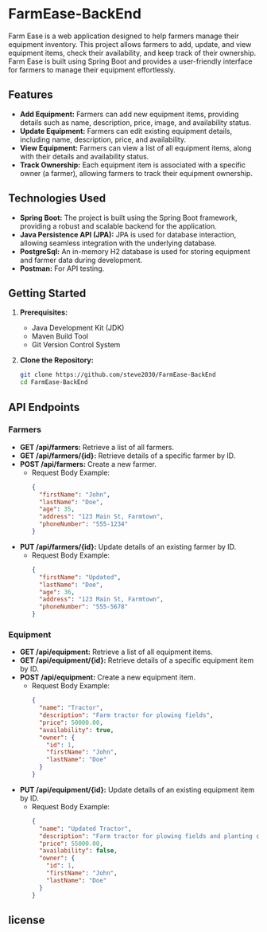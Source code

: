# FarmEase-BackEnd

Farm Ease is a web application designed to help farmers manage their equipment inventory. This project allows farmers to add, update, and view equipment items, check their availability, and keep track of their ownership. Farm Ease is built using Spring Boot and provides a user-friendly interface for farmers to manage their equipment effortlessly.

## Features

- **Add Equipment:** Farmers can add new equipment items, providing details such as name, description, price, image, and availability status.
- **Update Equipment:** Farmers can edit existing equipment details, including name, description, price, and availability.
- **View Equipment:** Farmers can view a list of all equipment items, along with their details and availability status.
- **Track Ownership:** Each equipment item is associated with a specific owner (a farmer), allowing farmers to track their equipment ownership.

## Technologies Used

- **Spring Boot:** The project is built using the Spring Boot framework, providing a robust and scalable backend for the application.
- **Java Persistence API (JPA):** JPA is used for database interaction, allowing seamless integration with the underlying database.
- **PostgreSql:** An in-memory H2 database is used for storing equipment and farmer data during development.
- **Postman:** For API testing.


## Getting Started

1. **Prerequisites:**
   - Java Development Kit (JDK)
   - Maven Build Tool
   - Git Version Control System

2. **Clone the Repository:**
   ```bash
   git clone https://github.com/steve2030/FarmEase-BackEnd
   cd FarmEase-BackEnd
## API Endpoints

### Farmers

- **GET /api/farmers:** Retrieve a list of all farmers.
- **GET /api/farmers/{id}:** Retrieve details of a specific farmer by ID.
- **POST /api/farmers:** Create a new farmer.
  - Request Body Example:
    ```json
    {
      "firstName": "John",
      "lastName": "Doe",
      "age": 35,
      "address": "123 Main St, Farmtown",
      "phoneNumber": "555-1234"
    }
    ```
- **PUT /api/farmers/{id}:** Update details of an existing farmer by ID.
  - Request Body Example:
    ```json
    {
      "firstName": "Updated",
      "lastName": "Doe",
      "age": 36,
      "address": "123 Main St, Farmtown",
      "phoneNumber": "555-5678"
    }
    ```

### Equipment

- **GET /api/equipment:** Retrieve a list of all equipment items.
- **GET /api/equipment/{id}:** Retrieve details of a specific equipment item by ID.
- **POST /api/equipment:** Create a new equipment item.
  - Request Body Example:
    ```json
    {
      "name": "Tractor",
      "description": "Farm tractor for plowing fields",
      "price": 50000.00,
      "availability": true,
      "owner": {
        "id": 1,
        "firstName": "John",
        "lastName": "Doe"
      }
    }
    ```
- **PUT /api/equipment/{id}:** Update details of an existing equipment item by ID.
  - Request Body Example:
    ```json
    {
      "name": "Updated Tractor",
      "description": "Farm tractor for plowing fields and planting crops",
      "price": 55000.00,
      "availability": false,
      "owner": {
        "id": 1,
        "firstName": "John",
        "lastName": "Doe"
      }
    }
    ```
## license
